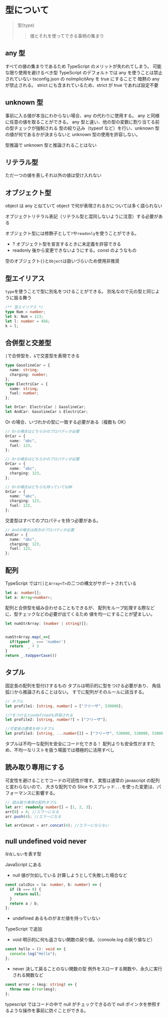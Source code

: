 # 型について

> 型(type)
>
> > 値とそれを使ってできる事柄の集まり

## any 型

すべての値の集まりであるため TypeScript のメリットが失われてしまう。
可能な限り使用を避けるべき型
TypeScript のデフォルトでは any を使うことは禁止されていない
tsconfig.json の noImplicitAny を true にすることで
暗黙の any が禁止される。
strict にも含まれているため、strict が true であれば設定不要

## unknown 型

事前に入る値が本当にわからない場合、any の代わりに使用する。
any と同様に任意の値を取ることができる。
any 型と違い、他の型の変数に割り当てる前の型チェックが強制される
型の絞り込み（typeof など）を行い、unknown 型の値が何であるかが決まらないと
unknown 型の使用を許容しない。

型推論で unknown 型と推論されることはない

## リテラル型

ただ一つの値を表しそれ以外の値は受け入れない

## オブジェクト型

object は any と似ていて object で何が表現されるかについては多く語られない

オブジェクトリテラル表記（リテラル型と混同しないように注意）する必要がある

オブジェクト型には修飾子として`?`や`readonly`を使うことができる。

- ?
  オブジェクト型を宣言するときに未定義を許容できる
- readonly
  後から変更できないようにする。const のようなもの

空のオブジェクト`{}`と`Object`は扱いづらいため使用非推奨

## 型エイリアス

`type`を使うことで型に別名をつけることができる。
別名なので元の型と同じように振る舞う

```typescript
/** 型エイリアス */
type Num = number;
let k: Num = 123;
let l: number = 456;
k = l;
```

## 合併型と交差型

`|`で合併型を、`&`で交差型を表現できる

```typescript
type GasolineCar = {
  name: string;
  charging: number;
};
type ElectriCar = {
  name: string;
  fuel: number;
};

let OrCar: ElectriCar | GasolineCar;
let AndCar: GasolineCar & ElectriCar;
```

Or の場合、いづれかの型に一致する必要がある（複数も OK）

```typescript
// Orの場合はどちらかのプロパティが必要
OrCar = {
  name: "abc",
  fuel: 123,
};

// Orの場合はどちらかのプロパティが必要
OrCar = {
  name: "abc",
  charging: 123,
};

// Orの場合はどちらも持っていてもOK
OrCar = {
  name: "abc",
  charging: 123,
  fuel: 123,
};
```

交差型はすべてのプロパティを持つ必要がある。

```typescript
// Andの場合は両方のプロパティが必要
AndCar = {
  name: "abc",
  charging: 123,
  fuel: 123,
};
```

## 配列

TypeScript では`T[]`と`Array<T>`の二つの構文がサポートされている

```typescript
let a: number[];
let a: Array<number>;
```

配列と合併型を組み合わせることもできるが、
配列をループ処理する際などに、型チェックなどの必要が出てくるため
値を均一にすることが望ましい。

```typescript
let numStrArray: (number | string)[];
```

```typescript

numStrArray.map(_=>{
  if(typeof _ === 'number')
  return  _ + 3
}
return _.toUpperCase())

```

## タプル

固定長の配列を型付けするもの
タプルは明示的に型をつける必要があり、
角括弧`[]`から推論されることはない。
すでに配列がそのルールに該当する。

```typescript
// タプル
let profile1: [string, number] = ["フリーザ", 530000];

//?をつけるとundefinedも許容される
let profile2: [string, number?] = ["フリーザ"];

//可変長の要素を持つタプル
let profile3: [string, ...number[]] = ["フリーザ", 530000, 530000, 530000];
```

タプルは不均一な配列を安全にコード化できる！
配列よりも安全性がますため、不均一なリストを扱う場面では積極的に活用すべし

## 読み取り専用にする

可変性を避けることでコードの可読性が増す。
実態は通常の javascript の配列と変わらないので、
大きな配列での Slice やスプレッド`...`を使った変更は、パフォーマンスに影響する。

```typescript
// 読み取り専用の配列タプル
let arr: readonly number[] = [1, 2, 3];
arr[0] = 4; //エラーになる
arr.push(4); //エラーになる

let arrConcat = arr.concat(4); //エラーにならない
```

## null undefined void never

`存在しない`を表す型

JavaScript にある

- null
  値が欠如している
  計算しようとして失敗した場合など

```typescript
const calcDiv = (a: number, b: number) => {
  if (b === 0) {
    return null;
  }
  return a / b;
};
```

- undefined
  あるものがまだ値を持っていない

TypeScript で追加

- void
  明示的に何も返さない関数の戻り値。（console.log の戻り値など）

```typescript
const hello = (): void => {
  console.log("Hello");
};
```

- never
  決して戻ることのない関数の型
  例外をスローする関数や、永久に実行される関数など

```typescript
const error = (msg: string) => {
  throw new Error(msg);
};
```

typescript ではコードの中で null がチェックできるので
null ポインタを参照するような操作を事前に防ぐことができる。
